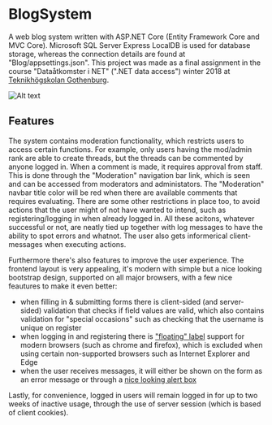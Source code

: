 # BlogSystem
A web blog system written with ASP.NET Core (Entity Framework Core and MVC Core). Microsoft SQL Server Express LocalDB is used for database storage, whereas the connection details are found at "Blog/appsettings.json". This project was made as a final assignment in the course "Dataåtkomster i NET" (".NET data access") winter 2018 at [Teknikhögskolan Gothenburg](http://teknikhogskolan.se/utbildningar/fullstack-developer-net).

![Alt text](BlogSystem.gif?raw=true "Preview")

## Features
The system contains moderation functionality, which restricts users to access certain functions. For example, only users having the mod/admin rank are able to create threads, but the threads can be commented by anyone logged in. When a comment is made, it requires approval from staff. This is done through the "Moderation" navigation bar link, which is seen and can be accessed from moderators and administators. The "Moderation" navbar title color will be red when there are available comments that requires evaluating. There are some other restrictions in place too, to avoid actions that the user might of not have wanted to intend, such as registering/logging in when already logged in. All these acitons, whatever successful or not, are neatly tied up together with log messages to have the ability to spot errors and whatnot. The user also gets informerical client-messages when executing actions.

Furthermore there's also features to improve the user experience. The frontend layout is very appealing, it's modern with simple but a nice looking bootstrap design, supported on all major browsers, with a few nice feautures to make it even better: 
* when filling in & submitting forms there is client-sided (and server-sided) validation that checks if field values are valid, which also contains validation for "special occasions" such as checking that the username is unique on register
* when logging in and registering there is ["floating" label](https://www.jquery-az.com/bootstrap4/demo2.php?ex=94.0_3) support for modern browsers (such as chrome and firefox), which is excluded when using certain non-supported browsers such as Internet Explorer and Edge
* when the user receives messages, it will either be shown on the form as an error message or through a [nice looking alert box](https://github.com/HubSpot/vex)

Lastly, for convenience, logged in users will remain logged in for up to two weeks of inactive usage, through the use of server session (which is based of client cookies).
